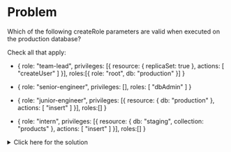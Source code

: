 # Problem
Which of the following createRole parameters are valid when executed on the production database?

Check all that apply:
 - {
  role: "team-lead",
  privileges: [{
    resource: { replicaSet: true },
    actions: [ "createUser" ]
  }],
  roles:[{
    role: "root", db: "production"
  }]
}

 - {
  role: "senior-engineer",
  privileges: [],
  roles: [ "dbAdmin" ]
}
 - {
  role: "junior-engineer",
  privileges: [{
    resource: { db: "production" },
    actions: [ "insert" ]
  }],
  roles:[]
}

 - {
  role: "intern",
  privileges: [{
    resource: { db: "staging", collection: "products" },
    actions: [ "insert" ]
  }],
  roles:[]
}

<details>
  <summary>Click here for the solution</summary>
    <ul>
      <li>{
  role: "senior-engineer",
  privileges: [],
  roles: [ "dbAdmin" ]
}</li>
 	</ul>
</details>